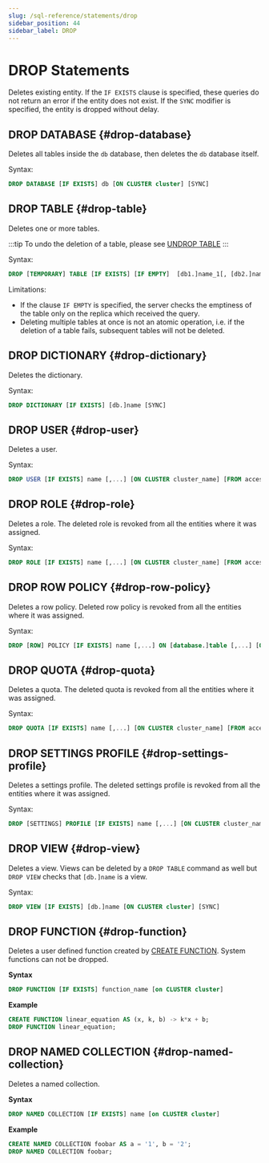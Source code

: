 ```yaml
---
slug: /sql-reference/statements/drop
sidebar_position: 44
sidebar_label: DROP
---
```


# DROP Statements

Deletes existing entity. If the `IF EXISTS` clause is specified, these queries do not return an error if the entity does not exist. If the `SYNC` modifier is specified, the entity is dropped without delay.

## DROP DATABASE {#drop-database}

Deletes all tables inside the `db` database, then deletes the `db` database itself.

Syntax:

``` sql
DROP DATABASE [IF EXISTS] db [ON CLUSTER cluster] [SYNC]
```

## DROP TABLE {#drop-table}

Deletes one or more tables.

:::tip
To undo the deletion of a table, please see [UNDROP TABLE](/sql-reference/statements/undrop.md)
:::

Syntax:

``` sql
DROP [TEMPORARY] TABLE [IF EXISTS] [IF EMPTY]  [db1.]name_1[, [db2.]name_2, ...] [ON CLUSTER cluster] [SYNC]
```

Limitations:
- If the clause `IF EMPTY` is specified, the server checks the emptiness of the table only on the replica which received the query.  
- Deleting multiple tables at once is not an atomic operation, i.e. if the deletion of a table fails, subsequent tables will not be deleted.

## DROP DICTIONARY {#drop-dictionary}

Deletes the dictionary.

Syntax:

``` sql
DROP DICTIONARY [IF EXISTS] [db.]name [SYNC]
```

## DROP USER {#drop-user}

Deletes a user.

Syntax:

``` sql
DROP USER [IF EXISTS] name [,...] [ON CLUSTER cluster_name] [FROM access_storage_type]
```

## DROP ROLE {#drop-role}

Deletes a role. The deleted role is revoked from all the entities where it was assigned.

Syntax:

``` sql
DROP ROLE [IF EXISTS] name [,...] [ON CLUSTER cluster_name] [FROM access_storage_type]
```

## DROP ROW POLICY {#drop-row-policy}

Deletes a row policy. Deleted row policy is revoked from all the entities where it was assigned.

Syntax:

``` sql
DROP [ROW] POLICY [IF EXISTS] name [,...] ON [database.]table [,...] [ON CLUSTER cluster_name] [FROM access_storage_type]
```

## DROP QUOTA {#drop-quota}

Deletes a quota. The deleted quota is revoked from all the entities where it was assigned.

Syntax:

``` sql
DROP QUOTA [IF EXISTS] name [,...] [ON CLUSTER cluster_name] [FROM access_storage_type]
```

## DROP SETTINGS PROFILE {#drop-settings-profile}

Deletes a settings profile. The deleted settings profile is revoked from all the entities where it was assigned.

Syntax:

``` sql
DROP [SETTINGS] PROFILE [IF EXISTS] name [,...] [ON CLUSTER cluster_name] [FROM access_storage_type]
```

## DROP VIEW {#drop-view}

Deletes a view. Views can be deleted by a `DROP TABLE` command as well but `DROP VIEW` checks that `[db.]name` is a view.

Syntax:

``` sql
DROP VIEW [IF EXISTS] [db.]name [ON CLUSTER cluster] [SYNC]
```

## DROP FUNCTION {#drop-function}

Deletes a user defined function created by [CREATE FUNCTION](./create/function.md).
System functions can not be dropped.

**Syntax**

``` sql
DROP FUNCTION [IF EXISTS] function_name [on CLUSTER cluster]
```

**Example**

``` sql
CREATE FUNCTION linear_equation AS (x, k, b) -> k*x + b;
DROP FUNCTION linear_equation;
```

## DROP NAMED COLLECTION {#drop-named-collection}

Deletes a named collection.

**Syntax**

``` sql
DROP NAMED COLLECTION [IF EXISTS] name [on CLUSTER cluster]
```

**Example**

``` sql
CREATE NAMED COLLECTION foobar AS a = '1', b = '2';
DROP NAMED COLLECTION foobar;
```
